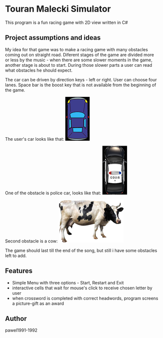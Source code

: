 
# Touran Malecki Simulator

This program is a fun racing game with 2D view written in C# 

## Project assumptions and ideas 

My idea for that game was to make a racing game with many obstacles coming out on straight road. Diferent stages of the game are divided more or less by the music - when there are some slower moments in the game, another stage is about to start. During those slower parts a user can read what obstacles he should expect.

The car can be driven by direction keys - left or right. User can choose four lanes. Space bar is the boost key that is not available from the beginning of the game.

The user's car looks like that:
![Car](/TouranMaleckiSimulator/Car.png)

One of the obstacle is police car, looks like that:
![Police](/TouranMaleckiSimulator/paly.png)

Second obstacle is a cow:
![Police](/TouranMaleckiSimulator/krowa.png)

The game should last till the end of the song, but still i have some obstacles left to add. 

## Features

* Simple Menu with three options - Start, Restart and Exit
* interactive cells that wait for mouse's click to receive chosen letter by user
* when crossword is completed with correct headwords, program screens a picture-gift as an award


## Author

pawel1991-1992
